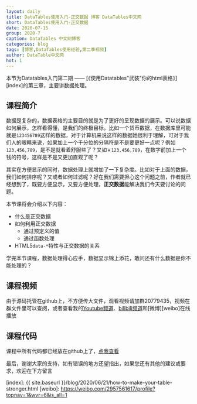 ```yaml
---
layout: daily
title: DataTables使用入门-正交数据 博客 DataTables中文网
short: DataTables使用入门-正交数据
date: 2020-07-15
group: 2020-7
caption: DataTables 中文网博客
categories: blog
tags: [博客,DataTables使用经验,第二季视频]
author: DataTable中文网
hot: 1
---
```


本节为Datatables入门第二期 —— [《使用Datatables"武装"你的html表格》][index]的第三章，主要讲数据处理。

## 课程简介

数据是复杂的，数据表格的主要目的就是为了更好的呈现数据的展示。可以说数据如何展示，怎样看得懂，是我们的终极目标。比如一个货币数据，在数据库里可能就是`123456789`这样的数据，对于计算机来说这样的数据她很利于理解，可对于我们人的眼睛来说，如果加上一个千分位的分隔符是不是要更好一点呢？例如`123,456,789`，是不是就看着舒服些了？又如`￥123,456,789`，在数字前加上一个钱的符号，这样是不是又更加直观了呢？

其实在方便显示的同时，数据处理上就增加了一下复杂度。比如对于上面的数据，我们如何排序呢？又或者如何过滤呢？好在我们需要担心这个问题之前，作者就已经想到了，既要方便显示，又要方便处理，**正交数据**能解决我们今天要讨论的问题。

本节课将会介绍以下内容：

- 什么是正交数据
- 如何利用正交数据
    - 通过预定义的值
    - 通过函数处理
- HTML5`data-*`特性与正交数据的关系


学完本节课程，数据处理得心应手，数据显示锦上添花，敢问还有什么数据是你不能处理的？


## 课程视频

由于源码托管在github上，不方便传大文件，观看视频请加群20779435，视频在群文件里可以查阅，或者查看我的[Youtube频道][youtube]、[bilibili频道][bilibili]和[微博][weibo]在线播放

## 课程代码

课程中所有代码都已经放在github上了，[点我查看][github]

最后，谢谢大家的支持，如有错误的地方还望指出，如果您还有其他的建议或要求，欢迎在下方留言


[youtube]: https://www.youtube.com/playlist?list=PLfl1Raz12t6s43Fb--qDoIsBPKHEme7FO
[bilibili]: https://space.bilibili.com/618644465/channel/detail?cid=133983
[github]: https://github.com/ssy341/datatables-season2/tree/master/example01
[index]: {{ site.baseurl }}/blog/2020/06/21/how-to-make-your-table-stronger.html
[weibo]: https://weibo.com/2957561617/profile?topnav=1&wvr=6&is_all=1